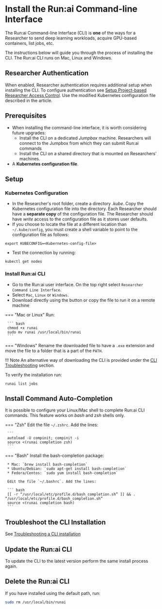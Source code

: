 # Install the Run:ai Command-line Interface

The Run:ai Command-line Interface (CLI) is **one** of the ways for a Researcher to send deep learning workloads, acquire GPU-based containers, list jobs, etc.

The instructions below will guide you through the process of installing the CLI. The Run:ai CLI runs on Mac, Linux and Windows. 


## Researcher Authentication

When enabled, Researcher authentication requires additional setup when installing the CLI. To configure authentication see [Setup Project-based Researcher Access Control](../authentication/researcher-authentication.md). Use the modified Kubernetes configuration file described in the article.

## Prerequisites

* When installing the command-line interface, it is worth considering future upgrades:
     * Install the CLI on a dedicated *Jumpbox* machine. Researchers will connect to the Jumpbox from which they can submit Run:ai commands
     * Install the CLI on a shared directory that is mounted on Researchers' machines.  
* A **Kubernetes configuration file**.

## Setup

### Kubernetes Configuration

* In the Researcher's root folder, create a directory *.kube*. Copy the Kubernetes configuration file into the directory. Each Researcher should have a **separate copy** of the configuration file. The Researcher should have *write* access to the configuration file as it stores user defaults.
* If you choose to locate the file at a different location than `~/.kube/config`, you must create a shell variable to point to the configuration file as follows:

```
export KUBECONFIG=<Kubernetes-config-file>
```

* Test the connection by running:

```
kubectl get nodes
```

### Install Run:ai CLI

* Go to the Run:ai user interface. On the top right select `Researcher Command Line Interface`.
* Select `Mac`, `Linux` or `Windows`.
* Download directly using the button or copy the file to run it on a remote machine

=== "Mac or Linux"
     Run:

     ``` bash 
     chmod +x runai
     sudo mv runai /usr/local/bin/runai
     ```

=== "Windows"
     Rename the downloaded file to have a `.exe` extension and move the file to a folder that is a part of the `PATH`.

!!! Note
     An alternative way of downloading the CLI is provided under the [CLI Troubleshooting](../troubleshooting/troubleshooting.md#command-line-interface-issues) section.




To verify the installation run:

```
runai list jobs
```

## Install Command Auto-Completion

It is possible to configure your Linux/Mac shell to complete Run:ai CLI commands. This feature works on _bash_ and _zsh_ shells only.

=== "Zsh"
     Edit the file `~/.zshrc`. Add the lines:

     ```
     autoload -U compinit; compinit -i
     source <(runai completion zsh)
     ```

=== "Bash"
     Install the bash-completion package:

     * Mac: `brew install bash-completion`
     * Ubuntu/Debian: `sudo apt-get install bash-completion`
     * Fedora/Centos: `sudo yum install bash-completion`

     Edit the file `~/.bashrc`. Add the lines:

     ``` bash
     [[ -r “/usr/local/etc/profile.d/bash_completion.sh” ]] && . “/usr/local/etc/profile.d/bash_completion.sh”
     source <(runai completion bash)
     ```


## Troubleshoot the CLI Installation

See [Troubleshooting a CLI installation](../troubleshooting/troubleshooting.md#command-line-interface-issues)

## Update the Run:ai CLI

To update the CLI to the latest version perform the same install process again.

## Delete the Run:ai CLI

If you have installed using the default path, run:

``` bash
sudo rm /usr/local/bin/runai
```
